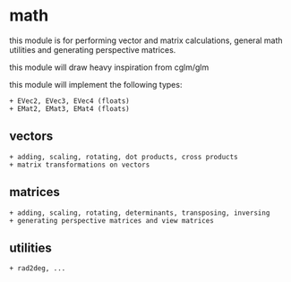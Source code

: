 # math

this module is for performing vector and matrix calculations, general math
utilities and generating perspective matrices.

this module will draw heavy inspiration from cglm/glm

this module will implement the following types:

	+ EVec2, EVec3, EVec4 (floats)
	+ EMat2, EMat3, EMat4 (floats)

## vectors

	+ adding, scaling, rotating, dot products, cross products
	+ matrix transformations on vectors

## matrices

	+ adding, scaling, rotating, determinants, transposing, inversing
	+ generating perspective matrices and view matrices

## utilities

	+ rad2deg, ...
